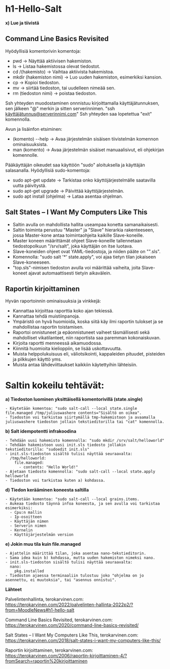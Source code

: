 # h1-Hello-Salt

__x) Lue ja tiivistä__

## Command Line Basics Revisited

  Hyödyllisiä komentorivin komentoja:
  - pwd -> Näyttää aktiivisen hakemiston.
  - ls -> Listaa hakemistossa olevat tiedostot.
  - cd /(hakemisto) -> Vaihtaa aktiivista hakemistoa.
  - mkdir (hakemiston nimi) -> Luo uuden hakemiston, esimerkiksi kansion.
  - cp -> Kopioi tiedoston.
  - mv -> siirtää tiedoston, tai uudelleen nimeää sen.
  - rm (tiedoston nimi) -> poistaa tiedoston.

  Ssh yhteyden muodostaminen onnnistuu kirjoittamalla käyttäjätunnuksen, sen jälkeen "@" merkin ja sitten serverinnimen. "ssh käyttäjätunnus@serverinnimi.com"
  Ssh yhteyden saa lopetettua "exit" komennolla.

  Avun ja lisäinfon etsiminen:
  - (komento) --help -> Avaa järjestelmän sisäisen tiivistelmän komennon ominaisuuksista.
  - man (komento) -> Avaa järjestelmän sisäiset manuaalisivut, eli ohjekirjan komennolle.

  Pääkäyttäjän oikeudet saa käyttöön "sudo" aloituksella ja käyttäjän salasanalla.
  Hyödyllisiä sudo-komentoja:
  - sudo apt-get update -> Tarkistaa onko käyttöjärjestelmälle saatavilla uutta päivitystä.
  - sudo apt-get upgrade -> Päivittää käyttöjärjestelmän.
  - sudo apt install (ohjelma) -> Lataa asentaa ohjelman.

## Salt States – I Want My Computers Like This

  - Saltin avulla on mahdollista hallita useampaa konetta samanaikaisesti.
  - Saltin toiminta perustuu "Master" ja "Slave" hierarkia rakenteeseen, jossa Master-kone antaa toimintaohjeita kaikille Slave-koneille.
  - Master koneen määrittämät ohjeet Slave-koneille tallennetaan tiedostopolkuun "/srv/salt", joka käyttäjän on itse luotava.
  - Slave-koneiden ohjeet ovat YAML-tiedostoja, ja niiden pääte on "".sls".
  - Komennolla: "sudo salt '*' state.apply", voi ajaa tietyn tilan jokaiseen Slave-koneeseen.
  - "top.sls"-nimisen tiedoston avulla voi määrittää vaiheita, joita Slave-koneet ajavat automaattisesti tietyin aikavälein.

## Raportin kirjoittaminen

  Hyvän raportoinnin ominaisuuksia ja vinkkejä:

  - Kannattaa kirjoittaa raporttia koko ajan tekiessä.
  - Kannattaa tehdä muistiinpanoja.
  - Ympäristö on hyvä huomioida, koska siitä käy ilmi raportin tulokset ja se mahdollistaa raportin toistamisen.
  - Raportoi onnistuneet ja epäonnistuneet vaiheet täsmällisesti sekä mahdolliset vikatilanteet, niin raportista saa paremman kokonaiskuvan.
  - Kirjoita raportti menneessä aikamuodossa.
  - Kiinnitä huomioita kielioppiin, se lisää uskottavuutta.
  - Muista helppolukuisuus eli, väliotsikointi, kappaleiden pituudet, pisteiden ja pilkkujen käyttö yms.
  - Muista antaa lähdeviittaukset kaikkiin käytettyihin lähteisiin.

# Saltin kokeilu tehtävät:

  __a) Tiedoston luominen yksittäisellä komentorivillä (state.single)__

    - Käytetään komentoa: "sudo salt-call --local state.single file.managed /tmp/juliuswashere contents="Sisältö on oikea".
    - Tiedoston voi tarkistaa siirtymällä tmp-hakemistoon ja avaamalla juliuswashere tiedoston jollain tekstieditorilla tai "cat" komennolla.

  __b) Salt idempotentti infrakoodina__

    - Tehdään uusi hakemisto komennolla: "sudo mkdir /srv/salt/helloworld"
    - Tehdään hakemistoon uusi init.sls tiedosto jollakin tekstieditorilla: "sudoedit init.sls"
    - init.sls-tiedoston sisältö tulisi näyttää seuraavalta:
      /tmp/helloworld:
        file.managed:
          - contents: "Hello World!"
    - Ajetaan tiedosto komennolla: "sudo salt-call --local state.apply helloworld
    - Tiedoston voi tarkistaa kuten a) kohdassa.

  __d) Tiedon kerääminen koneesta saltilla__

    - Käytetään komentoa: "sudo salt-call --local grains.items.
    - Aukeaa tiedosto täynnä infoa koneesta, ja sen avulla voi tarkistaa esimerkiksi:
      - Cpu:n mallin
      - Ip-osoitteen
      - Käyttäjän nimen
      - Serverin nimen
      - Kernelin
      - Käyttöjärjestelmän version

  __e) Jokin muu tila kuin file.managed__

    - Ajattelin määrittää tilan, joka asentaa nano-tekstieditorin.
    - Sama idea kuin b) kohdassa, mutta uuden hakemiston nimeksi nano.
    - init.sls-tiedoston sisältö tulisi näyttää seuraavalta:
      nano:
        pkg.installed
    - Tiedoston ajaessa terminaaliin tulostuu joko "ohjelma on jo asennettu, ei muutoksia", tai "asennus onnistui".

__Lähteet__
  
  Palvelintenhallinta, terokarvinen.com: https://terokarvinen.com/2022/palvelinten-hallinta-2022p2/?from=MoodleNews#h1-hello-salt
  
  Command Line Basics Revisited, terokarvinen.com: https://terokarvinen.com/2020/command-line-basics-revisited/
  
  Salt States – I Want My Computers Like This, terokarvinen.com: https://terokarvinen.com/2018/salt-states-i-want-my-computers-like-this/
  
  Raportin kirjoittaminen, terokarvinen.com: https://terokarvinen.com/2006/raportin-kirjoittaminen-4/?fromSearch=raportin%20kirjoittaminen

